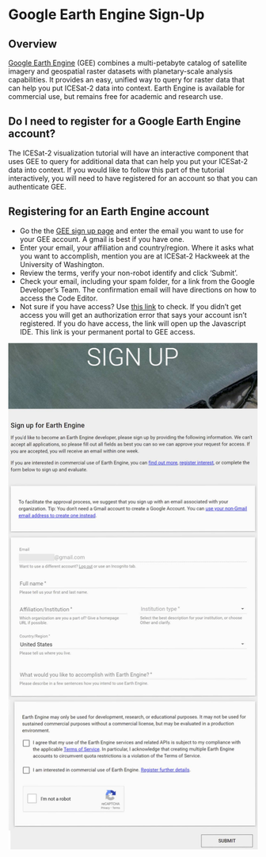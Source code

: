 # Google Earth Engine Sign-Up

## Overview

[Google Earth Engine](https://earthengine.google.com/) (GEE) combines a multi-petabyte catalog of satellite imagery and geospatial raster datasets with planetary-scale analysis capabilities. It provides an easy, unified way to query for raster data that can help you put ICESat-2 data into context. Earth Engine is available for commercial use, but remains free for academic and research use.

## Do I need to register for a Google Earth Engine account?

The ICESat-2 visualization tutorial will have an interactive component that uses GEE to query for additional data that can help you put your ICESat-2 data into context. 
If you would like to follow this part of the tutorial interactively, you will need to have registered for an account so that you can authenticate GEE. 

## Registering for an Earth Engine account

* Go the the [GEE sign up page](https://signup.earthengine.google.com/) and enter the email you want to use for your GEE account. A gmail is best if you have one.
* Enter your email, your affiliation and country/region. Where it asks what you want to accomplish, mention you are at ICESat-2 Hackweek at the University of Washington.
* Review the terms, verify your non-robot identify and click ‘Submit’.
* Check your email, including your spam folder, for a link from the Google Developer’s Team. The confirmation email will have directions on how to access the Code Editor.
* Not sure if you have access? Use [this link](https://code.earthengine.google.com/) to check. If you didn’t get access you will get an authorization error that says your account isn’t registered. If you do have access, the link will open up the Javascript IDE. This link is your permanent portal to GEE access.

![gee-signup](../img/gee-signup.jpg)